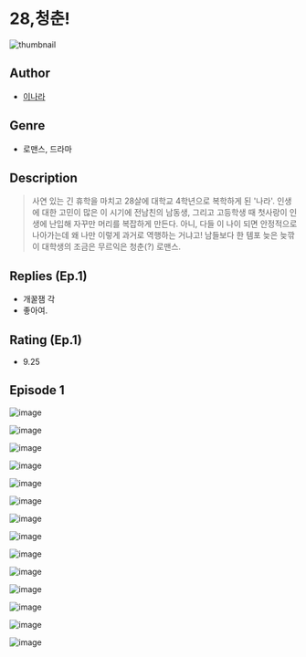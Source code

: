 # 28,청춘!
![thumbnail](https://image-comic.pstatic.net/user_contents_data/challenge_comic/2023/05/24/upload_3774356478995542067_480x623.jpeg)

## Author
- [이나라](https://comic.naver.com/artistTitle?id=366980)

## Genre
- 로맨스, 드라마

## Description
> 사연 있는 긴 휴학을 마치고 28살에 대학교 4학년으로 복학하게 된 '나라'. 인생에 대한 고민이 많은 이 시기에 전남친의 남동생, 그리고 고등학생 때 첫사랑이 인생에 난입해 자꾸만 머리를 복잡하게 만든다. 아니, 다들 이 나이 되면 안정적으로 나아가는데 왜 나만 이렇게 과거로 역행하는 거냐고! 남들보다 한 템포 늦은 늦깎이 대학생의 조금은 무르익은 청춘(?) 로맨스.

## Replies (Ep.1)
- 개꿀잼 각
- 좋아여.

## Rating (Ep.1)
- 9.25

## Episode 1
![image](https://image-comic.pstatic.net/user_contents_data/challenge_comic/2023/05/24/366980/upload_3762023256227930722.jpeg)

![image](https://image-comic.pstatic.net/user_contents_data/challenge_comic/2023/05/24/366980/upload_3472385479539700019.jpeg)

![image](https://image-comic.pstatic.net/user_contents_data/challenge_comic/2023/05/24/366980/upload_3991650736494948408.jpeg)

![image](https://image-comic.pstatic.net/user_contents_data/challenge_comic/2023/05/24/366980/upload_7162475140941493861.jpeg)

![image](https://image-comic.pstatic.net/user_contents_data/challenge_comic/2023/05/24/366980/upload_7220789943355204962.jpeg)

![image](https://image-comic.pstatic.net/user_contents_data/challenge_comic/2023/05/24/366980/upload_7220453492877506613.jpeg)

![image](https://image-comic.pstatic.net/user_contents_data/challenge_comic/2023/05/24/366980/upload_4135771417766803504.jpeg)

![image](https://image-comic.pstatic.net/user_contents_data/challenge_comic/2023/05/24/366980/upload_7233959906514251833.jpeg)

![image](https://image-comic.pstatic.net/user_contents_data/challenge_comic/2023/05/24/366980/upload_3474017366006969398.jpeg)

![image](https://image-comic.pstatic.net/user_contents_data/challenge_comic/2023/05/24/366980/upload_7089622604171142758.jpeg)

![image](https://image-comic.pstatic.net/user_contents_data/challenge_comic/2023/05/24/366980/upload_3978426013220824119.jpeg)

![image](https://image-comic.pstatic.net/user_contents_data/challenge_comic/2023/05/24/366980/upload_7077182743374934327.jpeg)

![image](https://image-comic.pstatic.net/user_contents_data/challenge_comic/2023/05/24/366980/upload_3473172751356814385.jpeg)

![image](https://image-comic.pstatic.net/user_contents_data/challenge_comic/2023/05/24/366980/upload_7149857176317617251.jpeg)
